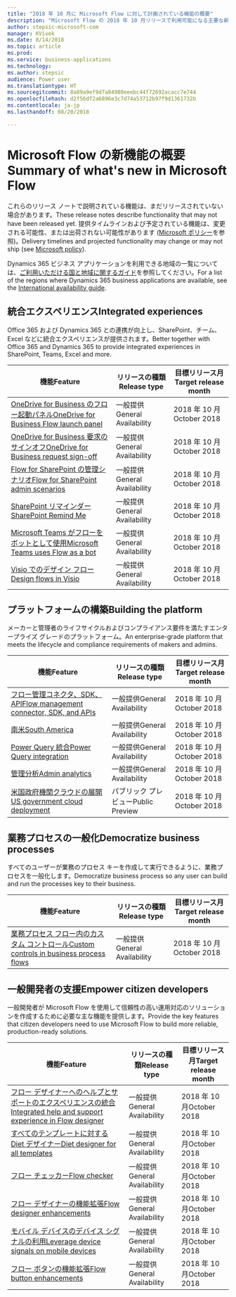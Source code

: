 ```yaml
---
title: "2018 年 10 月に Microsoft Flow に対して計画されている機能の概要"
description: "Microsoft Flow の 2018 年 10 月リリースで利用可能になる主要な新機能の全一覧です。"
author: stepsic-microsoft-com
manager: KVivek
ms.date: 8/14/2018
ms.topic: article
ms.prod: 
ms.service: business-applications
ms.technology: 
ms.author: stepsic
audience: Power user
ms.translationtype: HT
ms.sourcegitcommit: 8a89a9ef9d7a84980eeebc44f72692acacc7e744
ms.openlocfilehash: d2f56df2a6896e3c7d74a53712b97f9d1361732b
ms.contentlocale: ja-jp
ms.lasthandoff: 08/20/2018

---
```


# <a name="summary-of-whats-new-in-microsoft-flow"></a><span data-ttu-id="40e95-103">Microsoft Flow の新機能の概要</span><span class="sxs-lookup"><span data-stu-id="40e95-103">Summary of what's new in Microsoft Flow</span></span>

<span data-ttu-id="40e95-104">これらのリリース ノートで説明されている機能は、まだリリースされていない場合があります。</span><span class="sxs-lookup"><span data-stu-id="40e95-104">These release notes describe functionality that may not have been released yet.</span></span> <span data-ttu-id="40e95-105">提供タイムラインおよび予定されている機能は、変更される可能性、または出荷されない可能性があります ([Microsoft ポリシー](https://go.microsoft.com/fwlink/p/?linkid=2007332)を参照)。</span><span class="sxs-lookup"><span data-stu-id="40e95-105">Delivery timelines and projected functionality may change or may not ship (see [Microsoft policy](https://go.microsoft.com/fwlink/p/?linkid=2007332)).</span></span>
    
<span data-ttu-id="40e95-106">Dynamics 365 ビジネス アプリケーションを利用できる地域の一覧については、[ご利用いただける国と地域に関するガイド](https://aka.ms/dynamics_365_international_availability_deck)を参照してください。</span><span class="sxs-lookup"><span data-stu-id="40e95-106">For a list of the regions where Dynamics 365 business applications are available, see the [International availability guide](https://aka.ms/dynamics_365_international_availability_deck).</span></span>

## <a name="integrated-experiences"></a><span data-ttu-id="40e95-107">統合エクスペリエンス</span><span class="sxs-lookup"><span data-stu-id="40e95-107">Integrated experiences</span></span>

<span data-ttu-id="40e95-108">Office 365 および Dynamics 365 との連携が向上し、SharePoint、チーム、Excel などに統合エクスペリエンスが提供されます。</span><span class="sxs-lookup"><span data-stu-id="40e95-108">Better together with Office 365 and Dynamics 365 to provide integrated experiences in SharePoint, Teams, Excel and more.</span></span>

| <span data-ttu-id="40e95-109">機能</span><span class="sxs-lookup"><span data-stu-id="40e95-109">Feature</span></span>    | <span data-ttu-id="40e95-110">リリースの種類</span><span class="sxs-lookup"><span data-stu-id="40e95-110">Release type</span></span>    | <span data-ttu-id="40e95-111">目標リリース月</span><span class="sxs-lookup"><span data-stu-id="40e95-111">Target release month</span></span>    |
| ---------- | ---------- | ---------- |
| [<span data-ttu-id="40e95-112">OneDrive for Business のフロー起動パネル</span><span class="sxs-lookup"><span data-stu-id="40e95-112">OneDrive for Business Flow launch panel</span></span>](onedrive-for-business-flow-launch-panel.md) | <span data-ttu-id="40e95-113">一般提供</span><span class="sxs-lookup"><span data-stu-id="40e95-113">General Availability</span></span> |  <span data-ttu-id="40e95-114">2018 年 10 月</span><span class="sxs-lookup"><span data-stu-id="40e95-114">October 2018</span></span>  |
| [<span data-ttu-id="40e95-115">OneDrive for Business 要求のサインオフ</span><span class="sxs-lookup"><span data-stu-id="40e95-115">OneDrive for Business request sign-off</span></span>](onedrive-for-business-request-sign-off.md) | <span data-ttu-id="40e95-116">一般提供</span><span class="sxs-lookup"><span data-stu-id="40e95-116">General Availability</span></span> |  <span data-ttu-id="40e95-117">2018 年 10 月</span><span class="sxs-lookup"><span data-stu-id="40e95-117">October 2018</span></span>  |
| [<span data-ttu-id="40e95-118">Flow for SharePoint の管理シナリオ</span><span class="sxs-lookup"><span data-stu-id="40e95-118">Flow for SharePoint admin scenarios</span></span>](flow-for-sharepoint-admin-scenarios.md) | <span data-ttu-id="40e95-119">一般提供</span><span class="sxs-lookup"><span data-stu-id="40e95-119">General Availability</span></span> |  <span data-ttu-id="40e95-120">2018 年 10 月</span><span class="sxs-lookup"><span data-stu-id="40e95-120">October 2018</span></span>  |
| [<span data-ttu-id="40e95-121">SharePoint リマインダー</span><span class="sxs-lookup"><span data-stu-id="40e95-121">SharePoint Remind Me</span></span>](sharepoint-remind-me.md) | <span data-ttu-id="40e95-122">一般提供</span><span class="sxs-lookup"><span data-stu-id="40e95-122">General Availability</span></span> |  <span data-ttu-id="40e95-123">2018 年 10 月</span><span class="sxs-lookup"><span data-stu-id="40e95-123">October 2018</span></span>  |
| [<span data-ttu-id="40e95-124">Microsoft Teams がフローをボットとして使用</span><span class="sxs-lookup"><span data-stu-id="40e95-124">Microsoft Teams uses Flow as a bot</span></span>](microsoft-teams-uses-flow-as-a-bot.md) | <span data-ttu-id="40e95-125">一般提供</span><span class="sxs-lookup"><span data-stu-id="40e95-125">General Availability</span></span> |  <span data-ttu-id="40e95-126">2018 年 10 月</span><span class="sxs-lookup"><span data-stu-id="40e95-126">October 2018</span></span>  |
| [<span data-ttu-id="40e95-127">Visio でのデザイン フロー</span><span class="sxs-lookup"><span data-stu-id="40e95-127">Design flows in Visio</span></span>](design-flows-in-visio.md) | <span data-ttu-id="40e95-128">一般提供</span><span class="sxs-lookup"><span data-stu-id="40e95-128">General Availability</span></span> |  <span data-ttu-id="40e95-129">2018 年 10 月</span><span class="sxs-lookup"><span data-stu-id="40e95-129">October 2018</span></span>  |

## <a name="building-the-platform"></a><span data-ttu-id="40e95-130">プラットフォームの構築</span><span class="sxs-lookup"><span data-stu-id="40e95-130">Building the platform</span></span>

<span data-ttu-id="40e95-131">メーカーと管理者のライフサイクルおよびコンプライアンス要件を満たすエンタープライズ グレードのプラットフォーム。</span><span class="sxs-lookup"><span data-stu-id="40e95-131">An enterprise-grade platform that meets the lifecycle and compliance requirements of makers and admins.</span></span>

| <span data-ttu-id="40e95-132">機能</span><span class="sxs-lookup"><span data-stu-id="40e95-132">Feature</span></span>    | <span data-ttu-id="40e95-133">リリースの種類</span><span class="sxs-lookup"><span data-stu-id="40e95-133">Release type</span></span>    | <span data-ttu-id="40e95-134">目標リリース月</span><span class="sxs-lookup"><span data-stu-id="40e95-134">Target release month</span></span>    |
| ---------- | ---------- | ---------- |
| [<span data-ttu-id="40e95-135">フロー管理コネクタ、SDK、API</span><span class="sxs-lookup"><span data-stu-id="40e95-135">Flow management connector, SDK, and APIs</span></span>](flow-management-connector-sdk-and-apis.md) | <span data-ttu-id="40e95-136">一般提供</span><span class="sxs-lookup"><span data-stu-id="40e95-136">General Availability</span></span> |  <span data-ttu-id="40e95-137">2018 年 10 月</span><span class="sxs-lookup"><span data-stu-id="40e95-137">October 2018</span></span>  |
| [<span data-ttu-id="40e95-138">南米</span><span class="sxs-lookup"><span data-stu-id="40e95-138">South America</span></span>](south-america.md) | <span data-ttu-id="40e95-139">一般提供</span><span class="sxs-lookup"><span data-stu-id="40e95-139">General Availability</span></span> |  <span data-ttu-id="40e95-140">2018 年 10 月</span><span class="sxs-lookup"><span data-stu-id="40e95-140">October 2018</span></span>  |
| [<span data-ttu-id="40e95-141">Power Query 統合</span><span class="sxs-lookup"><span data-stu-id="40e95-141">Power Query integration</span></span>](power-query-integration.md) | <span data-ttu-id="40e95-142">一般提供</span><span class="sxs-lookup"><span data-stu-id="40e95-142">General Availability</span></span> |  <span data-ttu-id="40e95-143">2018 年 10 月</span><span class="sxs-lookup"><span data-stu-id="40e95-143">October 2018</span></span>  |
| [<span data-ttu-id="40e95-144">管理分析</span><span class="sxs-lookup"><span data-stu-id="40e95-144">Admin analytics</span></span>](admin-analytics.md) | <span data-ttu-id="40e95-145">一般提供</span><span class="sxs-lookup"><span data-stu-id="40e95-145">General Availability</span></span> |  <span data-ttu-id="40e95-146">2018 年 10 月</span><span class="sxs-lookup"><span data-stu-id="40e95-146">October 2018</span></span>  |
| [<span data-ttu-id="40e95-147">米国政府機関クラウドの展開</span><span class="sxs-lookup"><span data-stu-id="40e95-147">US government cloud deployment</span></span>](us-government-cloud-deployment.md) | <span data-ttu-id="40e95-148">パブリック プレビュー</span><span class="sxs-lookup"><span data-stu-id="40e95-148">Public Preview</span></span> |  <span data-ttu-id="40e95-149">2018 年 10 月</span><span class="sxs-lookup"><span data-stu-id="40e95-149">October 2018</span></span>  |

## <a name="democratize-business-processes"></a><span data-ttu-id="40e95-150">業務プロセスの一般化</span><span class="sxs-lookup"><span data-stu-id="40e95-150">Democratize business processes</span></span>

<span data-ttu-id="40e95-151">すべてのユーザーが業務のプロセス キーを作成して実行できるように、業務プロセスを一般化します。</span><span class="sxs-lookup"><span data-stu-id="40e95-151">Democratize business process so any user can build and run the processes key to their business.</span></span>

| <span data-ttu-id="40e95-152">機能</span><span class="sxs-lookup"><span data-stu-id="40e95-152">Feature</span></span>    | <span data-ttu-id="40e95-153">リリースの種類</span><span class="sxs-lookup"><span data-stu-id="40e95-153">Release type</span></span>    | <span data-ttu-id="40e95-154">目標リリース月</span><span class="sxs-lookup"><span data-stu-id="40e95-154">Target release month</span></span>    |
| ---------- | ---------- | ---------- |
| [<span data-ttu-id="40e95-155">業務プロセス フロー内のカスタム コントロール</span><span class="sxs-lookup"><span data-stu-id="40e95-155">Custom controls in business process flows</span></span>](custom-controls-in-business-process-flows.md) | <span data-ttu-id="40e95-156">一般提供</span><span class="sxs-lookup"><span data-stu-id="40e95-156">General Availability</span></span> |  <span data-ttu-id="40e95-157">2018 年 10 月</span><span class="sxs-lookup"><span data-stu-id="40e95-157">October 2018</span></span>  |

## <a name="empower-citizen-developers"></a><span data-ttu-id="40e95-158">一般開発者の支援</span><span class="sxs-lookup"><span data-stu-id="40e95-158">Empower citizen developers</span></span>

<span data-ttu-id="40e95-159">一般開発者が Microsoft Flow を使用して信頼性の高い運用対応のソリューションを作成するために必要な主な機能を提供します。</span><span class="sxs-lookup"><span data-stu-id="40e95-159">Provide the key features that citizen developers need to use Microsoft Flow to build more reliable, production-ready solutions.</span></span>

| <span data-ttu-id="40e95-160">機能</span><span class="sxs-lookup"><span data-stu-id="40e95-160">Feature</span></span>    | <span data-ttu-id="40e95-161">リリースの種類</span><span class="sxs-lookup"><span data-stu-id="40e95-161">Release type</span></span>    | <span data-ttu-id="40e95-162">目標リリース月</span><span class="sxs-lookup"><span data-stu-id="40e95-162">Target release month</span></span>    |
| ---------- | ---------- | ---------- |
| [<span data-ttu-id="40e95-163">フロー デザイナーへのヘルプとサポートのエクスペリエンスの統合</span><span class="sxs-lookup"><span data-stu-id="40e95-163">Integrated help and support experience in Flow designer</span></span>](flow-support-help-inside-of-the-flow-designer.md) | <span data-ttu-id="40e95-164">一般提供</span><span class="sxs-lookup"><span data-stu-id="40e95-164">General Availability</span></span> |  <span data-ttu-id="40e95-165">2018 年 10 月</span><span class="sxs-lookup"><span data-stu-id="40e95-165">October 2018</span></span>  |
| [<span data-ttu-id="40e95-166">すべてのテンプレートに対する Diet デザイナー</span><span class="sxs-lookup"><span data-stu-id="40e95-166">Diet designer for all templates</span></span>](diet-designer-for-all-templates.md) | <span data-ttu-id="40e95-167">一般提供</span><span class="sxs-lookup"><span data-stu-id="40e95-167">General Availability</span></span> |  <span data-ttu-id="40e95-168">2018 年 10 月</span><span class="sxs-lookup"><span data-stu-id="40e95-168">October 2018</span></span>  |
| [<span data-ttu-id="40e95-169">フロー チェッカー</span><span class="sxs-lookup"><span data-stu-id="40e95-169">Flow checker</span></span>](flow-checker.md) | <span data-ttu-id="40e95-170">一般提供</span><span class="sxs-lookup"><span data-stu-id="40e95-170">General Availability</span></span> |  <span data-ttu-id="40e95-171">2018 年 10 月</span><span class="sxs-lookup"><span data-stu-id="40e95-171">October 2018</span></span>  |
| [<span data-ttu-id="40e95-172">フロー デザイナーの機能拡張</span><span class="sxs-lookup"><span data-stu-id="40e95-172">Flow designer enhancements</span></span>](flow-designer-enhancements.md) | <span data-ttu-id="40e95-173">一般提供</span><span class="sxs-lookup"><span data-stu-id="40e95-173">General Availability</span></span> |  <span data-ttu-id="40e95-174">2018 年 10 月</span><span class="sxs-lookup"><span data-stu-id="40e95-174">October 2018</span></span>  |
| [<span data-ttu-id="40e95-175">モバイル デバイスのデバイス シグナルの利用</span><span class="sxs-lookup"><span data-stu-id="40e95-175">Leverage device signals on mobile devices</span></span>](leverage-device-signals-on-mobile-devices.md) | <span data-ttu-id="40e95-176">一般提供</span><span class="sxs-lookup"><span data-stu-id="40e95-176">General Availability</span></span> |  <span data-ttu-id="40e95-177">2018 年 10 月</span><span class="sxs-lookup"><span data-stu-id="40e95-177">October 2018</span></span>  |
| [<span data-ttu-id="40e95-178">フロー ボタンの機能拡張</span><span class="sxs-lookup"><span data-stu-id="40e95-178">Flow button enhancements</span></span>](flow-button-enhancements.md) | <span data-ttu-id="40e95-179">一般提供</span><span class="sxs-lookup"><span data-stu-id="40e95-179">General Availability</span></span> |  <span data-ttu-id="40e95-180">2018 年 10 月</span><span class="sxs-lookup"><span data-stu-id="40e95-180">October 2018</span></span>  |

